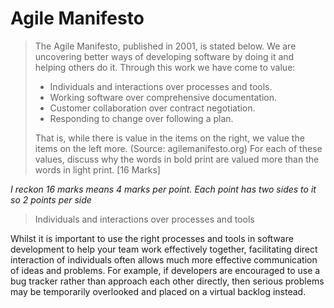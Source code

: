 # Agile Manifesto #

> The Agile Manifesto, published in 2001, is stated below.
> We are uncovering better ways of developing software by doing it and
> helping others do it. Through this work we have come to value:
>
> * Individuals and interactions over processes and tools.
> * Working software over comprehensive documentation.
> * Customer collaboration over contract negotiation.
> * Responding to change over following a plan.
>
> That is, while there is value in the items on the right, we value the items
> on the left more. (Source: agilemanifesto.org)
> For each of these values, discuss why the words in bold print are valued
> more than the words in light print.
> [16 Marks]

*I reckon 16 marks means 4 marks per point. Each point has two sides to it so 2 points per side*

> Individuals and interactions over processes and tools

Whilst it is important to use the right processes and tools in software
development to help your team work effectively together, facilitating
direct interaction of individuals often allows much more effective
communication of ideas and problems. For example, if developers are encouraged
to use a bug tracker rather than approach each other directly, then serious
problems may be temporarily overlooked and placed on a virtual backlog
instead.
